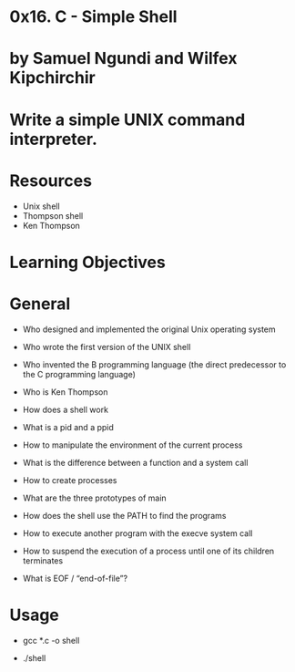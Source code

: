 # 0x16. C - Simple Shell

# by Samuel Ngundi and Wilfex Kipchirchir

# Write a simple UNIX command interpreter.

# Resources

- Unix shell
- Thompson shell
- Ken Thompson

# Learning Objectives

# General
- Who designed and implemented the original Unix operating system

- Who wrote the first version of the UNIX shell

- Who invented the B programming language (the direct predecessor to the C programming language)

- Who is Ken Thompson

- How does a shell work

- What is a pid and a ppid

- How to manipulate the environment of the current process

- What is the difference between a function and a system call

- How to create processes

- What are the three prototypes of main

- How does the shell use the PATH to find the programs

- How to execute another program with the execve system call

- How to suspend the execution of a process until one of its children terminates

- What is EOF / “end-of-file”?

# Usage

- gcc *.c -o shell

- ./shell

